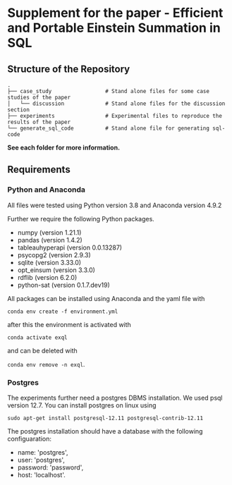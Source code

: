 # Supplement for the paper - Efficient and Portable Einstein Summation in SQL

## Structure of the Repository

````
.
├── case_study                 # Stand alone files for some case studies of the paper 
│   └── discussion             # Stand alone files for the discussion section
├── experiments                # Experimental files to reproduce the results of the paper
└── generate_sql_code          # Stand alone file for generating sql-code
````

__See each folder for more information.__

## Requirements
### Python and Anaconda
All files were tested using Python version 3.8 and Anaconda version 4.9.2  

Further we require the following Python packages.
* numpy (version 1.21.1)
* pandas (version 1.4.2)
* tableauhyperapi (version 0.0.13287)
* psycopg2 (version 2.9.3)
* sqlite (version 3.33.0)
* opt_einsum (version 3.3.0)
* rdflib (version 6.2.0)
* python-sat (version 0.1.7.dev19)

All packages can be installed using Anaconda and the yaml file with

 `conda env create -f environment.yml`
 
after this the environment is activated with

`conda activate exql`

and can be deleted with 

`conda env remove -n exql`.

### Postgres
The experiments further need a postgres DBMS installation. We used psql version 12.7. You can install postgres on linux using

````commandline
sudo apt-get install postgresql-12.11 postgresql-contrib-12.11
````
The postgres installation should have a 
database with the following configuaration:
* name: 'postgres',
* user: 'postgres',
* password: 'password',
* host: 'localhost'.